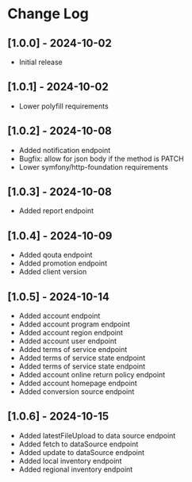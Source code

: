 # Change Log

## [1.0.0] - 2024-10-02

- Initial release

## [1.0.1] - 2024-10-02

- Lower polyfill requirements

## [1.0.2] - 2024-10-08

- Added notification endpoint
- Bugfix: allow for json body if the method is PATCH
- Lower symfony/http-foundation requirements

## [1.0.3] - 2024-10-08

- Added report endpoint

## [1.0.4] - 2024-10-09

- Added qouta endpoint
- Added promotion endpoint
- Added client version

## [1.0.5] - 2024-10-14

- Added account endpoint
- Added account program endpoint
- Added account region endpoint
- Added account user endpoint
- Added terms of service endpoint
- Added terms of service state endpoint
- Added terms of service state endpoint
- Added account online return policy endpoint
- Added account homepage endpoint
- Added conversion source endpoint

## [1.0.6] - 2024-10-15

- Added latestFileUpload to data source endpoint
- Added fetch to dataSource endpoint
- Added update to dataSource endpoint
- Added local inventory endpoint
- Added regional inventory endpoint
